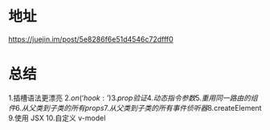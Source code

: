 # 地址
https://juejin.im/post/5e8286f6e51d4546c72dfff0

# 总结
1.插槽语法更漂亮
2.$on(‘hook:’)
3.prop 验证
4.动态指令参数
5.重用同一路由的组件
6.从父类到子类的所有 props
7.从父类到子类的所有事件侦听器
8.$createElement
9.使用 JSX
10.自定义 v-model